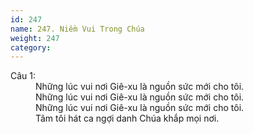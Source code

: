 ```yaml
---
id: 247
name: 247. Niềm Vui Trong Chúa
weight: 247
category: 
---
```

<dl><dt>Câu 1:</dt><dd data-verse="1">Những lúc vui nơi Giê-xu là nguồn sức mới cho tôi. <br/>Những lúc vui nơi Giê-xu là nguồn sức mới cho tôi. <br/>Những lúc vui nơi Giê-xu là nguồn sức mới cho tôi. <br/>Tâm tôi hát ca ngợi danh Chúa khắp mọi nơi. </dd></dl>
